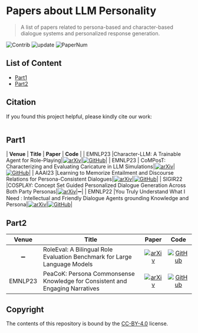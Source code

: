 
# Papers about LLM Personality
> A list of papers related to persona-based and character-based dialogue systems and personalized response generation.

<img src="https://img.shields.io/badge/Contributions-Welcome-278ea5" alt="Contrib"/> <img src="https://img.shields.io/badge/Last%20Update-2024--04--11-success" alt="update"/> <img src="https://img.shields.io/badge/Number%20of%20Papers-60-2D333B" alt="PaperNum"/>

## List of Content

- [Part1](#Part1)
- [Part2](#Part2)

## Citation

If you found this project helpful, please kindly cite our work:

```

```

## Part1

| **Venue** | **Title** | **Paper** | **Code** |
| EMNLP23 |Character-LLM: A Trainable Agent for Role-Playing|[![arXiv](https://img.shields.io/badge/arXiv-2310.101581-b31b1b.svg)](https://arxiv.org/abs/2310.10158)|[![GitHub](https://img.shields.io/github/stars/choosewhatulike/trainable-agents)](https://github.com/choosewhatulike/trainable-agents)|
| EMNLP23 | CoMPosT: Characterizing and Evaluating Caricature in LLM Simulations|[![arXiv](https://img.shields.io/badge/arXiv-2310.11501-b31b1b.svg)](https://arxiv.org/abs/2310.11501)|[![GitHub](https://img.shields.io/github/stars/myracheng/lm_caricature)](https://github.com/myracheng/lm_caricature)|
| AAAI23 |Learning to Memorize Entailment and Discourse Relations for Persona-Consistent Dialogues|[![arXiv](https://img.shields.io/badge/arXiv-2301.04871-b31b1b.svg)](https://arxiv.org/abs/2301.04871)|[![GitHub](https://img.shields.io/github/stars/Chenrj233/LMEDR)](https://github.com/Chenrj233/LMEDR)|
| SIGIR22 |COSPLAY: Concept Set Guided Personalized Dialogue Generation Across Both Party Personas|[![arXiv](https://img.shields.io/badge/arXiv-2205.00872-b31b1b.svg)](https://arxiv.org/abs/2205.00872)|:heavy_minus_sign:|
| EMNLP22 |You Truly Understand What I Need : Intellectual and Friendly Dialogue Agents grounding Knowledge and Persona|[![arXiv](https://img.shields.io/badge/paper-link-b31b1b.svg)](https://aclanthology.org/2022.findings-emnlp.75/)|[![GitHub](https://img.shields.io/github/stars/dlawjddn803/INFO)](https://github.com/dlawjddn803/INFO)|

## Part2

| **Venue** | **Title** | **Paper** | **Code** |
| :-------: | --------- |:---------:|:--------:|
| :heavy_minus_sign: |RoleEval: A Bilingual Role Evaluation Benchmark for Large Language Models|[![arXiv](https://img.shields.io/badge/arXiv-2312.16132-b31b1b.svg)](http://arxiv.org/pdf/2312.16132)|[![GitHub](https://img.shields.io/github/stars/Magnetic2014/RoleEval)](https://github.com/Magnetic2014/RoleEval)|
| EMNLP23 |PeaCoK: Persona Commonsense Knowledge for Consistent and Engaging Narratives|[![arXiv](https://img.shields.io/badge/arXiv-2305.02364-b31b1b.svg)](http://arxiv.org/pdf/2305.02364)|[![GitHub](https://img.shields.io/github/stars/Silin159/PeaCoK)](https://github.com/Silin159/PeaCoK)|

## Copyright

The contents of this repository is bound by the [CC-BY-4.0](https://creativecommons.org/licenses/by/4.0/) license.
